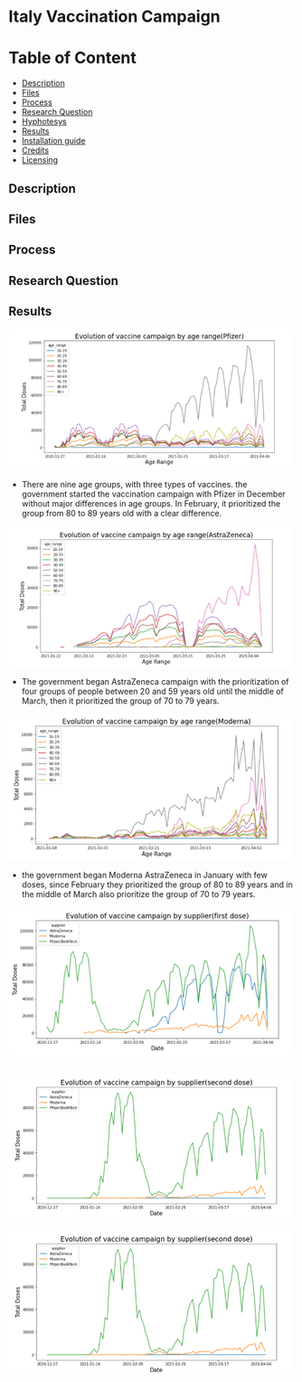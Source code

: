 Italy Vaccination Campaign
================
Table of Content
================
  * [Description](#description)
  * [Files](#files)
  * [Process](#process)
   * [Research Question](#Research-Question)
   * [Hyphotesys](#Hyphotesys)
   * [Results](#results)
  * [Installation guide](#installation-guide)
  * [Credits](#credits)
  * [Licensing](#licensing)

## Description


## Files
  
## Process

## Research Question


## Results

![Pfizer](Images/Pfizer.png)
- There are nine age groups, with three types of vaccines. 
the government started the vaccination campaign with Pfizer in December without major differences in age groups. In February, it prioritized the group from 80 to 89 years old with a clear difference.

![Astrazeneca](Images/AstraZeneca.png)
- The government began AstraZeneca campaign with the prioritization of four groups of people between 20 and 59 years old until the middle of March, then it prioritized the group of 70 to 79 years.

![Moderna](Images/Moderna.png)
- the government began Moderna AstraZeneca in January with few doses, since February they prioritized the group of 80 to 89 years and in the middle of March also prioritize the group of 70 to 79 years.

![First-Dose](Images/first-dose.png)

![Second-Dose](Images/second-dose.png)
-
<img src="Images/second-dose.png" width="750" >
